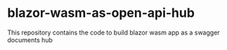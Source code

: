 # blazor-wasm-as-open-api-hub
This repository contains the code to build blazor wasm app as a swagger documents hub

